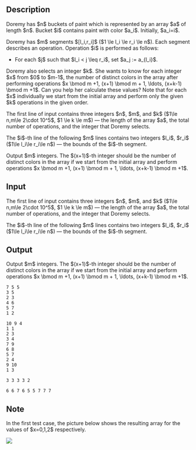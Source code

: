 ## Description

<div><p>Doremy has $n$ buckets of paint which is represented by an array $a$ of length $n$. Bucket $i$ contains paint with color $a_i$. Initially, $a_i=i$.</p><p>Doremy has $m$ segments $[l_i,r_i]$ ($1 \le l_i \le r_i \le n$). Each segment describes an operation. Operation $i$ is performed as follows: </p><ul> <li> For each $j$ such that $l_i &lt; j \leq r_i$, set $a_j := a_{l_i}$. </li></ul><p>Doremy also selects an integer $k$. She wants to know for each integer $x$ from $0$ to $m-1$, the number of distinct colors in the array after performing operations $x \bmod m +1, (x+1) \bmod m + 1, \ldots, (x+k-1) \bmod m +1$. Can you help her calculate these values? Note that for each $x$ individually we start from the initial array and perform only the given $k$ operations in the given order.</p></div><div class="input-specification"><p>The first line of input contains three integers $n$, $m$, and $k$ ($1\le n,m\le 2\cdot 10^5$, $1 \le k \le m$)&nbsp;— the length of the array $a$, the total number of operations, and the integer that Doremy selects.</p><p>The $i$-th line of the following $m$ lines contains two integers $l_i$, $r_i$ ($1\le l_i\le r_i\le n$)&nbsp;— the bounds of the $i$-th segment.</p></div><div class="output-specification"><p>Output $m$ integers. The $(x+1)$-th integer should be the number of distinct colors in the array if we start from the initial array and perform operations $x \bmod m +1, (x+1) \bmod m + 1, \ldots, (x+k-1) \bmod m +1$.</p></div>

## Input

<p>The first line of input contains three integers $n$, $m$, and $k$ ($1\le n,m\le 2\cdot 10^5$, $1 \le k \le m$)&nbsp;— the length of the array $a$, the total number of operations, and the integer that Doremy selects.</p><p>The $i$-th line of the following $m$ lines contains two integers $l_i$, $r_i$ ($1\le l_i\le r_i\le n$)&nbsp;— the bounds of the $i$-th segment.</p>

## Output

<p>Output $m$ integers. The $(x+1)$-th integer should be the number of distinct colors in the array if we start from the initial array and perform operations $x \bmod m +1, (x+1) \bmod m + 1, \ldots, (x+k-1) \bmod m +1$.</p>





```input1
7 5 5
3 5
2 3
4 6
5 7
1 2
```




```input2
10 9 4
1 1
2 3
3 4
7 9
6 8
5 7
2 4
9 10
1 3
```




```output1
3 3 3 3 2
```




```output2
6 6 7 6 5 5 7 7 7
```



## Note

<p>In the first test case, the picture below shows the resulting array for the values of $x=0,1,2$ respectively.</p><p><img class="tex-graphics" src="file://upLbtFaF.png" style="max-width: 100.0%;max-height: 100.0%;"></p>
